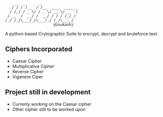 ```
    __  __     __                
   / / / /__  / /__  ____  ____ _
  / /_/ / _ \/ / _ \/ __ \/ __ `/
 / __  /  __/ /  __/ / / / /_/ / 
/_/ /_/\___/_/\___/_/ /_/\__,_/  
                      @inukashi      
```
A python based Crytographic Suite to encrypt, decrypt and bruteforce text.

## Ciphers Incorporated

- Caesar Cipher
- Multiplicative Cipher
- Reverse Cipher
- Vigenere Ciper


## Project still in development

- Currenly working on the Caesar cipher
- Other cipher still to be worked upon